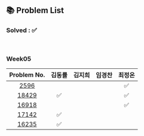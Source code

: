 ## 📚 Problem List 

### Solved : ✅

<br>

### Week05

|Problem No.|김동률|김지희|임경찬|최정온|
|:-----------:|:-----:|:----:|:----:|:----:|
|[2596](https://www.acmicpc.net/problem/2596)||||✅|
|[18429](https://www.acmicpc.net/problem/18429)|✅|||✅|
|[16918](https://www.acmicpc.net/problem/16918)||||✅|
|[17142](https://www.acmicpc.net/problem/17142)|✅||||
|[16235](https://www.acmicpc.net/problem/16235)|✅||||

